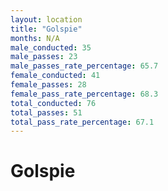 ```yaml
---
layout: location
title: "Golspie"
months: N/A
male_conducted: 35
male_passes: 23
male_passes_rate_percentage: 65.7
female_conducted: 41
female_passes: 28
female_pass_rate_percentage: 68.3
total_conducted: 76
total_passes: 51
total_pass_rate_percentage: 67.1
---
```


# Golspie
